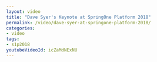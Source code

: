 ```yaml
---
layout: video
title: "Dave Syer's Keynote at SpringOne Platform 2018"
permalink: /video/dave-syer-at-springone-platform-2018/
categories:
- video
tags:
- s1p2018
youtubeVideoId: icZaMdNExNU
---
```

